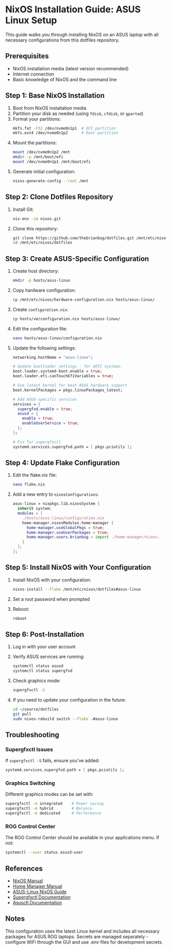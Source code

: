# NixOS Installation Guide: ASUS Linux Setup

This guide walks you through installing NixOS on an ASUS laptop with all necessary configurations from this dotfiles repository.

## Prerequisites

- NixOS installation media (latest version recommended)
- Internet connection
- Basic knowledge of NixOS and the command line

## Step 1: Base NixOS Installation

1. Boot from NixOS installation media
2. Partition your disk as needed (using `fdisk`, `cfdisk`, or `gparted`)
3. Format your partitions:
   ```bash
   mkfs.fat -F32 /dev/nvme0n1p1  # EFI partition
   mkfs.ext4 /dev/nvme0n1p2      # Root partition
   ```
4. Mount the partitions:
   ```bash
   mount /dev/nvme0n1p2 /mnt
   mkdir -p /mnt/boot/efi
   mount /dev/nvme0n1p1 /mnt/boot/efi
   ```
5. Generate initial configuration:
   ```bash
   nixos-generate-config --root /mnt
   ```

## Step 2: Clone Dotfiles Repository

1. Install Git:
   ```bash
   nix-env -iA nixos.git
   ```
2. Clone this repository:
   ```bash
   git clone https://github.com/thebrianbug/dotfiles.git /mnt/etc/nixos/dotfiles
   cd /mnt/etc/nixos/dotfiles
   ```

## Step 3: Create ASUS-Specific Configuration

1. Create host directory:
   ```bash
   mkdir -p hosts/asus-linux
   ```
2. Copy hardware configuration:
   ```bash
   cp /mnt/etc/nixos/hardware-configuration.nix hosts/asus-linux/
   ```
3. Create `configuration.nix`:
   ```bash
   cp hosts/vm/configuration.nix hosts/asus-linux/
   ```
4. Edit the configuration file:

   ```bash
   nano hosts/asus-linux/configuration.nix
   ```

5. Update the following settings:

   ```nix
   networking.hostName = "asus-linux";

   # Update bootloader settings - for UEFI systems:
   boot.loader.systemd-boot.enable = true;
   boot.loader.efi.canTouchEfiVariables = true;

   # Use latest kernel for best ASUS hardware support
   boot.kernelPackages = pkgs.linuxPackages_latest;

   # Add ASUS-specific services
   services = {
     supergfxd.enable = true;
     asusd = {
       enable = true;
       enableUserService = true;
     };
   };

   # Fix for supergfxctl
   systemd.services.supergfxd.path = [ pkgs.pciutils ];
   ```

## Step 4: Update Flake Configuration

1. Edit the flake.nix file:

   ```bash
   nano flake.nix
   ```

2. Add a new entry to `nixosConfigurations`:
   ```nix
   asus-linux = nixpkgs.lib.nixosSystem {
     inherit system;
     modules = [
       ./hosts/asus-linux/configuration.nix
       home-manager.nixosModules.home-manager {
         home-manager.useGlobalPkgs = true;
         home-manager.useUserPackages = true;
         home-manager.users.brianbug = import ./home-manager/nixos;
       }
     ];
   };
   ```

## Step 5: Install NixOS with Your Configuration

1. Install NixOS with your configuration:

   ```bash
   nixos-install --flake /mnt/etc/nixos/dotfiles#asus-linux
   ```

2. Set a root password when prompted

3. Reboot:
   ```bash
   reboot
   ```

## Step 6: Post-Installation

1. Log in with your user account

2. Verify ASUS services are running:

   ```bash
   systemctl status asusd
   systemctl status supergfxd
   ```

3. Check graphics mode:

   ```bash
   supergfxctl -S
   ```

4. If you need to update your configuration in the future:
   ```bash
   cd ~/source/dotfiles
   git pull
   sudo nixos-rebuild switch --flake .#asus-linux
   ```

## Troubleshooting

### Supergfxctl Issues

If `supergfxctl -S` fails, ensure you've added:

```nix
systemd.services.supergfxd.path = [ pkgs.pciutils ];
```

### Graphics Switching

Different graphics modes can be set with:

```bash
supergfxctl -m integrated    # Power saving
supergfxctl -m hybrid        # Balance
supergfxctl -m dedicated     # Performance
```

### ROG Control Center

The ROG Control Center should be available in your applications menu. If not:

```bash
systemctl --user status asusd-user
```

## References

- [NixOS Manual](https://nixos.org/manual/nixos/stable/)
- [Home Manager Manual](https://nix-community.github.io/home-manager/)
- [ASUS-Linux NixOS Guide](https://asus-linux.org/guides/nixos)
- [Supergfxctl Documentation](https://gitlab.com/asus-linux/supergfxctl)
- [Asusctl Documentation](https://gitlab.com/asus-linux/asusctl)

## Notes

This configuration uses the latest Linux kernel and includes all necessary packages for ASUS ROG laptops. Secrets are managed separately - configure WiFi through the GUI and use .env files for development secrets.
